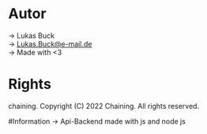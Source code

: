 # Autor
 -> Lukas Buck <br>
 -> Lukas.Buck@e-mail.de <br>
 -> Made with <3 <br>

# Rights 
 chaining. Copyright (C) 2022 Chaining. All rights reserved.<br>
 
 
#Information
 -> Api-Backend made with js and node js
